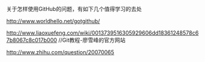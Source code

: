 关于怎样使用GitHub的问题，有如下几个值得学习的去处

http://www.worldhello.net/gotgithub/

http://www.liaoxuefeng.com/wiki/0013739516305929606dd18361248578c67b8067c8c017b000   //Git教程-廖雪峰的官方网站

http://www.zhihu.com/question/20070065
